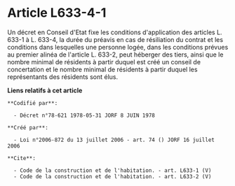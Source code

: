 # Article L633-4-1

Un décret en Conseil d'Etat fixe les conditions d'application des articles L. 633-1 à L. 633-4, la durée du préavis en cas de
résiliation du contrat et les conditions dans lesquelles une personne logée, dans les conditions prévues au premier alinéa de
l'article L. 633-2, peut héberger des tiers, ainsi que le nombre minimal de résidents à partir duquel est créé un conseil de
concertation et le nombre minimal de résidents à partir duquel les représentants des résidents sont élus.

**Liens relatifs à cet article**

	**Codifié par**:

	  - Décret n°78-621 1978-05-31 JORF 8 JUIN 1978

	**Créé par**:

	  - Loi n°2006-872 du 13 juillet 2006 - art. 74 () JORF 16 juillet 2006

	**Cite**:

	  - Code de la construction et de l'habitation. - art. L633-1 (V)
	  - Code de la construction et de l'habitation. - art. L633-2 (V)
